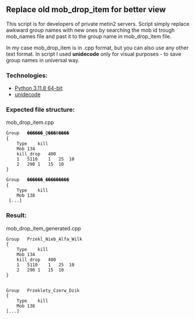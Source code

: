 ## Replace old mob_drop_item for better view

This script is for developers of private metin2 servers. 
Script simply replace awkward group names with new ones by searching the mob id trough mob_names file 
and past it to the group name in mob_drop_item file.

In my case mob_drop_item is in .cpp format, but you can also use any other text format. 
In script I used **unidecode** only for visual purposes - to save group names in universal way.

### Technologies:
- [Python 3.11.8 64-bit](https://www.python.org/downloads/release/python-3118/)
- [unidecode](https://github.com/avian2/unidecode)

### Expected file structure:
mob_drop_item.cpp
```
Group	���ֹ���_Ǫ���θ����
{
	Type	kill
	Mob	134
	kill_drop	400
	1	5110	1	25	10
	2	290	1	15	10
}

Group	���ֹ���_���������
{
	Type	kill
	Mob	138
 [...]
```

### Result:
mob_drop_item_generated.cpp
```
Group	Przekl_Nieb_Alfa_Wilk
{
	Type	kill
	Mob	134
	kill_drop	400
	1	5110	1	25	10
	2	290	1	15	10
}


Group	Przeklety_Czerw_Dzik
{
	Type	kill
	Mob	138
[...]
```
